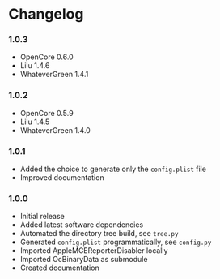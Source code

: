 # Changelog

### 1.0.3

- OpenCore 0.6.0
- Lilu 1.4.6
- WhateverGreen 1.4.1

### 1.0.2

- OpenCore 0.5.9
- Lilu 1.4.5
- WhateverGreen 1.4.0

### 1.0.1

- Added the choice to generate only the `config.plist` file
- Improved documentation

### 1.0.0

- Initial release
- Added latest software dependencies
- Automated the directory tree build, see `tree.py`
- Generated `config.plist` programmatically, see `config.py`
- Imported AppleMCEReporterDisabler locally
- Imported OcBinaryData as submodule
- Created documentation
